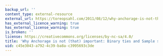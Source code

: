 ```yaml
---
backup_url: ''
content_type: external-resource
external_url: https://toreopsahl.com/2011/08/12/why-anchorage-is-not-that-important-binary-ties-and-sample-selection/
has_external_licence_warning: true
has_external_license_warning: true
is_broken: ''
license: https://creativecommons.org/licenses/by-nc-sa/4.0/
title: 'Why Anchorage is not (that) important: Binary ties and Sample selection'
uid: c45e3043-a792-4c39-ba8a-c3995693c3de
---
```


